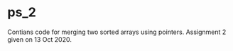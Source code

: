 # ps_2
Contians code for merging two sorted arrays using pointers. Assignment 2 given on 13 Oct 2020.
